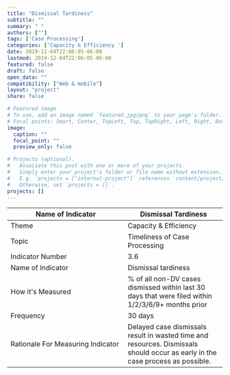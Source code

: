 ```yaml
---
title: "Dismissal Tardiness"
subtitle: ""
summary: " "
authors: [""]
tags: ['Case Processing']
categories: ['Capacity & Efficiency ']
date: 2019-12-04T22:06:05-06:00
lastmod: 2019-12-04T22:06:05-06:00
featured: false
draft: false
open_data: ""
compatibility: ["Web & mobile"]
layout: "project"
share: false

# Featured image
# To use, add an image named `featured.jpg/png` to your page's folder.
# Focal points: Smart, Center, TopLeft, Top, TopRight, Left, Right, BottomLeft, Bottom, BottomRight.
image:
  caption: ""
  focal_point: ""
  preview_only: false

# Projects (optional).
#   Associate this post with one or more of your projects.
#   Simply enter your project's folder or file name without extension.
#   E.g. `projects = ["internal-project"]` references `content/project/deep-learning/index.md`.
#   Otherwise, set `projects = []`.
projects: []
---
```

| Name of Indicator                  | Dismissal Tardiness                                                                                                              |
|------------------------------------|----------------------------------------------------------------------------------------------------------------------------------|
| Theme                              | Capacity & Efficiency                                                                                                            |
| Topic                              | Timeliness of Case Processing                                                                                                    |
| Indicator Number                   | 3\.6                                                                                                                             |
| Name of Indicator                  | Dismissal tardiness                                                                                                              |
| How it's Measured                  | % of all non\-DV cases dismissed within last 30 days that were filed within 1/2/3/6/9\+ months prior                             |
| Frequency                          | 30 days                                                                                                                          |
| Rationale For Measuring Indicator  | Delayed case dismissals result in wasted time and resources\. Dismissals should occur as early in the case process as possible\. |
